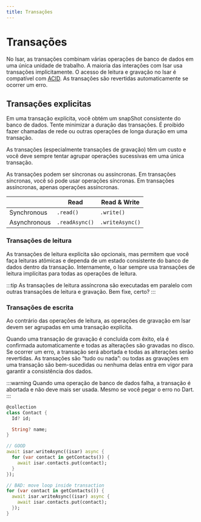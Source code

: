 ```yaml
---
title: Transações
---
```


# Transações

No Isar, as transações combinam várias operações de banco de dados em uma única unidade de trabalho. A maioria das interações com Isar usa transações implicitamente. O acesso de leitura e gravação no Isar é compatível com [ACID](http://en.wikipedia.org/wiki/ACID). As transações são revertidas automaticamente se ocorrer um erro.

## Transações explicitas

Em uma transação explícita, você obtém um snapShot consistente do banco de dados. Tente minimizar a duração das transações. É proibido fazer chamadas de rede ou outras operações de longa duração em uma transação.

As transações (especialmente transações de gravação) têm um custo e você deve sempre tentar agrupar operações sucessivas em uma única transação.

As transações podem ser síncronas ou assíncronas. Em transações síncronas, você só pode usar operações síncronas. Em transações assíncronas, apenas operações assíncronas.

|              | Read         | Read & Write       |
|--------------|--------------|--------------------|
| Synchronous  | `.read()` | `.write()`  |
| Asynchronous | `.readAsync()`     | `.writeAsync()`      |


### Transações de leitura

As transações de leitura explícita são opcionais, mas permitem que você faça leituras atômicas e dependa de um estado consistente do banco de dados dentro da transação. Internamente, o Isar sempre usa transações de leitura implícitas para todas as operações de leitura.

:::tip
As transações de leitura assíncrona são executadas em paralelo com outras transações de leitura e gravação. Bem fixe, certo?
:::

### Transações de escrita

Ao contrário das operações de leitura, as operações de gravação em Isar devem ser agrupadas em uma transação explícita.

Quando uma transação de gravação é concluída com êxito, ela é confirmada automaticamente e todas as alterações são gravadas no disco. Se ocorrer um erro, a transação será abortada e todas as alterações serão revertidas. As transações são “tudo ou nada”: ou todas as gravações em uma transação são bem-sucedidas ou nenhuma delas entra em vigor para garantir a consistência dos dados.

:::warning
Quando uma operação de banco de dados falha, a transação é abortada e não deve mais ser usada. Mesmo se você pegar o erro no Dart.
:::

```dart
@collection
class Contact {
  Id? id;

  String? name;
}

// GOOD
await isar.writeAsync((isar) async {
  for (var contact in getContacts()) {
    await isar.contacts.put(contact);
  }
});

// BAD: move loop inside transaction
for (var contact in getContacts()) {
  await isar.writeAsync((isar) async {
    await isar.contacts.put(contact);
  });
}
```
